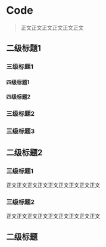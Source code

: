# Code

> 正文正文正文正文正文正文

## 二级标题1

### 三级标题1

#### 四级标题1

#### 四级标题2

### 三级标题2

### 三级标题3

## 二级标题2

### 三级标题1

正文正文正文正文正文正文正文正文正文

### 三级标题2

正文正文正文正文正文正文正文正文正文

## 二级标题
